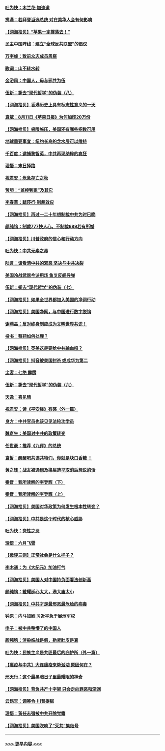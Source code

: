 #### [吐为快：木兰花‧加速道](../pages/nsc993/n12327366.md?t=08131602) 
#### [拂潇：若拜登当选总统 对在美华人会有何影响](../pages/nsc993/n12295996.md?t=08131602) 
#### [【网海拾贝】“苹果一定撑落去！”](../pages/nsc993/n12326784.md?t=08131602) 
#### [民主中国阵线：建立“全球反共联盟”的倡议](../pages/nsc993/n12324177.md?t=08131602) 
#### [万李缘：致前众志成员周庭](../pages/nsc993/n12324635.md?t=08131602) 
#### [歌词：山不转水转](../pages/nsc993/n12324599.md?t=08131602) 
#### [金浴凤：中国人，毋与邪共为伍](../pages/nsc993/n12324257.md?t=08131602) 
#### [伍新：撕去“现代哲学”的伪装（八）](../pages/nsc993/n12324188.md?t=08131602) 
#### [【网海拾贝】香港历史上具有标志性意义的一天](../pages/nsc993/n12324021.md?t=08131602) 
#### [袁斌：8月11日《苹果日报》为何加印20万份](../pages/nsc993/n12323955.md?t=08131602) 
#### [【网海拾贝】极限施压，美国还有哪些招数可用](../pages/nsc993/n12322512.md?t=08131602) 
#### [地球重要事宜：纽约长岛的含水层可以维持](../pages/nsc993/n12321844.md?t=08131602) 
#### [千百度：逮捕黎智英，中共再现纳粹的疯狂](../pages/nsc993/n12321777.md?t=08131602) 
#### [理悟：末日择路](../pages/nsc993/n12320812.md?t=08131602) 
#### [祝君安：危急存亡之秋](../pages/nsc993/n12320795.md?t=08131602) 
#### [苦胆：“监控到家”及其它](../pages/nsc993/n12320751.md?t=08131602) 
#### [李春草：踏莎行·制裁效应](../pages/nsc993/n12318290.md?t=08131602) 
#### [【网海拾贝】再过一二十年想制裁中共为时已晚](../pages/nsc993/n12318195.md?t=08131602) 
#### [颜纯钩：制裁777快人心，不制裁689若有所憾](../pages/nsc993/n12316912.md?t=08131602) 
#### [【网海拾贝】川普政府的信心和行动方向](../pages/nsc993/n12316673.md?t=08131602) 
#### [吐为快：中共元素之毒](../pages/nsc993/n12316547.md?t=08131602) 
#### [陆言：请看清中共的邪恶 坚决与中共决裂](../pages/nsc993/n12315784.md?t=08131602) 
#### [美国冷战武器今派用场 鱼叉反舰导弹](../pages/nsc993/n12316258.md?t=08131602) 
#### [伍新：撕去“现代哲学”的伪装（七）](../pages/nsc993/n12315846.md?t=08131602) 
#### [【网海拾贝】如果全世界都加入美国的净网行动](../pages/nsc993/n12315588.md?t=08131602) 
#### [【网海拾贝】美国净网，与中国进行数字脱钩](../pages/nsc993/n12312813.md?t=08131602) 
#### [谢燕益：反对终身制应成为文明世界共识！](../pages/nsc993/n12310465.md?t=08131602) 
#### [投书：蔡莉如何处理？](../pages/nsc993/n12310224.md?t=08131602) 
#### [【网海拾贝】英美这是要给中共输血吗？](../pages/nsc993/n12307646.md?t=08131602) 
#### [【网海拾贝】抖音被美国封杀 或成华为第二](../pages/nsc993/n12305277.md?t=08131602) 
#### [尘客：七绝 霹雳](../pages/nsc993/n12304053.md?t=08131602) 
#### [伍新：撕去“现代哲学”的伪装（六）](../pages/nsc993/n12303243.md?t=08131602) 
#### [天逸：喜见晴](../pages/nsc993/n12303226.md?t=08131602) 
#### [祝君安：读《平安经》有感（外一篇）](../pages/nsc993/n12303170.md?t=08131602) 
#### [良方：中共官员也该见见法轮功学员](../pages/nsc993/n12302985.md?t=08131602) 
#### [魏京生：美国对中共的政策转变](../pages/nsc993/n12302929.md?t=08131602) 
#### [任世豪：推荐《九评》的总统](../pages/nsc993/n12302838.md?t=08131602) 
#### [袁哲：醒醒吧共谍共特们，你就是块口香糖 ！](../pages/nsc993/n12302678.md?t=08131602) 
#### [黄之锋：战友被通缉及换届选举取消后想说的话](../pages/nsc993/n12302681.md?t=08131602) 
#### [秦晋：我所读解的李登辉（下）](../pages/nsc993/n12302171.md?t=08131602) 
#### [秦晋：我所读解的李登辉（上）](../pages/nsc993/n12301979.md?t=08131602) 
#### [【网海拾贝】美国对华政策为何发生根本性转变？](../pages/nsc993/n12302091.md?t=08131602) 
#### [【网海拾贝】中共是这个时代的核心威胁](../pages/nsc993/n12300541.md?t=08131602) 
#### [吐为快：党性之恶](../pages/nsc993/n12300263.md?t=08131602) 
#### [理悟：六月飞雪](../pages/nsc993/n12300243.md?t=08131602) 
#### [【微评三则】正常社会是什么样子？](../pages/nsc993/n12300228.md?t=08131602) 
#### [李木通：为《大纪元》加油打气](../pages/nsc993/n12280363.md?t=08131602) 
#### [【网海拾贝】美国人对中国持负面看法创新高](../pages/nsc993/n12298720.md?t=08131602) 
#### [颜纯钩：戴耀廷心太大，港大庙太小](../pages/nsc993/n12297682.md?t=08131602) 
#### [【网海拾贝】中共才是最邪恶最危险的病毒](../pages/nsc993/n12296470.md?t=08131602) 
#### [钟原：内斗加剧 习近平急于展示军权](../pages/nsc993/n12292544.md?t=08131602) 
#### [申子：被中共整懵了的中国人](../pages/nsc993/n12291389.md?t=08131602) 
#### [颜纯钩：渲染临战是假，勒紧肚皮是真](../pages/nsc993/n12290945.md?t=08131602) 
#### [吐为快：民族主义是共匪最后的庇护所（外一篇）](../pages/nsc993/n12290887.md?t=08131602) 
#### [【瘟疫与中共】大连瘟疫来势汹汹 原因何在？](../pages/nsc993/n12287474.md?t=08131602) 
#### [邢天行：这个最黑暗日子里最耀眼的神奇](../pages/nsc993/n12289882.md?t=08131602) 
#### [【网海拾贝】背负共产十字架 只会走向罪恶和深渊](../pages/nsc993/n12288290.md?t=08131602) 
#### [云鹤天：调笑令·川普捉贼](../pages/nsc993/n12285672.md?t=08131602) 
#### [理悟：贺任志强被中共开除党籍](../pages/nsc993/n12285597.md?t=08131602) 
#### [【网海拾贝】美国吹响了“灭共”集结号](../pages/nsc993/n12284522.md?t=08131602) 

----
#### [ >>> 更早内容 <<< ](../indexes/nsc993-earlier.md)
